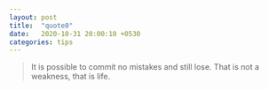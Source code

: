 ```yaml
---
layout: post
title:  "quote0"
date:   2020-10-31 20:00:10 +0530
categories: tips
---
```


> It is possible to commit no mistakes and still lose. That is not a weakness, that is life.


